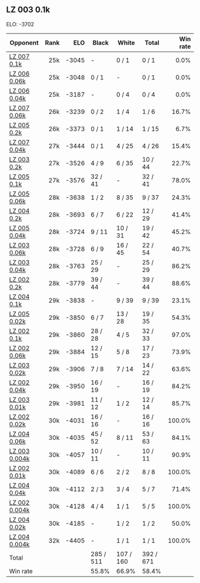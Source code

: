 ## LZ 003 0.1k ##

ELO: -3702

Opponent | Rank | ELO | Black | White | Total | Win rate
---------|-----:|----:|-------|-------|-------|-------:
[LZ 007 0.1k](LZ%20007%200.1k.md) | 25k | -3045 | - | 0 / 1 | 0 / 1 | 0.0%
[LZ 006 0.06k](LZ%20006%200.06k.md) | 25k | -3048 | 0 / 1 | - | 0 / 1 | 0.0%
[LZ 006 0.04k](LZ%20006%200.04k.md) | 25k | -3187 | - | 0 / 4 | 0 / 4 | 0.0%
[LZ 007 0.06k](LZ%20007%200.06k.md) | 26k | -3239 | 0 / 2 | 1 / 4 | 1 / 6 | 16.7%
[LZ 005 0.2k](LZ%20005%200.2k.md) | 26k | -3373 | 0 / 1 | 1 / 14 | 1 / 15 | 6.7%
[LZ 007 0.04k](LZ%20007%200.04k.md) | 27k | -3444 | 0 / 1 | 4 / 25 | 4 / 26 | 15.4%
[LZ 003 0.2k](LZ%20003%200.2k.md) | 27k | -3526 | 4 / 9 | 6 / 35 | 10 / 44 | 22.7%
[LZ 005 0.1k](LZ%20005%200.1k.md) | 27k | -3576 | 32 / 41 | - | 32 / 41 | 78.0%
[LZ 005 0.06k](LZ%20005%200.06k.md) | 28k | -3638 | 1 / 2 | 8 / 35 | 9 / 37 | 24.3%
[LZ 004 0.2k](LZ%20004%200.2k.md) | 28k | -3693 | 6 / 7 | 6 / 22 | 12 / 29 | 41.4%
[LZ 005 0.04k](LZ%20005%200.04k.md) | 28k | -3724 | 9 / 11 | 10 / 31 | 19 / 42 | 45.2%
[LZ 003 0.06k](LZ%20003%200.06k.md) | 28k | -3728 | 6 / 9 | 16 / 45 | 22 / 54 | 40.7%
[LZ 003 0.04k](LZ%20003%200.04k.md) | 28k | -3763 | 25 / 29 | - | 25 / 29 | 86.2%
[LZ 002 0.2k](LZ%20002%200.2k.md) | 28k | -3779 | 39 / 44 | - | 39 / 44 | 88.6%
[LZ 004 0.1k](LZ%20004%200.1k.md) | 29k | -3838 | - | 9 / 39 | 9 / 39 | 23.1%
[LZ 005 0.02k](LZ%20005%200.02k.md) | 29k | -3850 | 6 / 7 | 13 / 28 | 19 / 35 | 54.3%
[LZ 002 0.1k](LZ%20002%200.1k.md) | 29k | -3860 | 28 / 28 | 4 / 5 | 32 / 33 | 97.0%
[LZ 002 0.06k](LZ%20002%200.06k.md) | 29k | -3884 | 12 / 15 | 5 / 8 | 17 / 23 | 73.9%
[LZ 003 0.02k](LZ%20003%200.02k.md) | 29k | -3906 | 7 / 8 | 7 / 14 | 14 / 22 | 63.6%
[LZ 002 0.04k](LZ%20002%200.04k.md) | 29k | -3950 | 16 / 19 | - | 16 / 19 | 84.2%
[LZ 003 0.01k](LZ%20003%200.01k.md) | 29k | -3981 | 11 / 12 | 1 / 2 | 12 / 14 | 85.7%
[LZ 002 0.02k](LZ%20002%200.02k.md) | 30k | -4031 | 16 / 16 | - | 16 / 16 | 100.0%
[LZ 004 0.06k](LZ%20004%200.06k.md) | 30k | -4035 | 45 / 52 | 8 / 11 | 53 / 63 | 84.1%
[LZ 003 0.004k](LZ%20003%200.004k.md) | 30k | -4057 | 10 / 11 | - | 10 / 11 | 90.9%
[LZ 002 0.01k](LZ%20002%200.01k.md) | 30k | -4089 | 6 / 6 | 2 / 2 | 8 / 8 | 100.0%
[LZ 004 0.04k](LZ%20004%200.04k.md) | 30k | -4112 | 2 / 3 | 3 / 4 | 5 / 7 | 71.4%
[LZ 002 0.004k](LZ%20002%200.004k.md) | 30k | -4128 | 4 / 4 | 1 / 1 | 5 / 5 | 100.0%
[LZ 004 0.02k](LZ%20004%200.02k.md) | 30k | -4185 | - | 1 / 2 | 1 / 2 | 50.0%
[LZ 004 0.004k](LZ%20004%200.004k.md) | 32k | -4405 | - | 1 / 1 | 1 / 1 | 100.0%
Total | | | 285 / 511 | 107 / 160 | 392 / 671 | 
Win rate| | | 55.8% | 66.9% | 58.4% | 

